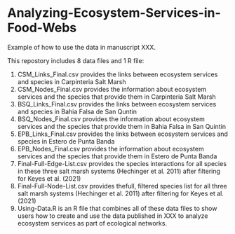 # Analyzing-Ecosystem-Services-in-Food-Webs
Example of how to use the data in manuscript XXX.

This repostory includes 8 data files and 1 R file:
1. CSM_Links_Final.csv provides the links between ecosystem services and species in Carpinteria Salt Marsh
2. CSM_Nodes_Final.csv provides the information about ecosystem services and the species that provide them in Carpinteria Salt Marsh
3. BSQ_Links_Final.csv provides the links between ecosystem services and species in Bahia Falsa de San Quntin
4. BSQ_Nodes_Final.csv provides the information about ecosystem services and the species that provide them in Bahia Falsa in San Quintin
5. EPB_Links_Final.csv provides the links between ecosystem services and species in Estero de Punta Banda
6. EPB_Nodes_Final.csv provides the information about ecosystem services and the species that provide them in Estero de Punta Banda
7. Final-Full-Edge-List.csv provides the species interactions for all species in these three salt marsh systems (Hechinger et al. 2011) after filtering for Keyes et al. (2021)
8. Final-Full-Node-List.csv provides thefull, filtered species list for all three salt marsh systems (Hechinger et al. 2011) after filtering for Keyes et al. (2021)
9. Using-Data.R is an R file that combines all of these data files to show users how to create and use the data published in XXX to analyze ecosystem services as part of ecological networks.
